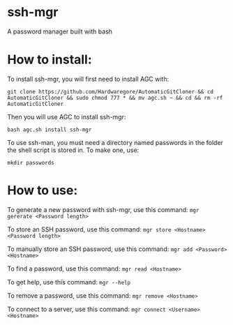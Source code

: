 # ssh-mgr
A password manager built with bash

# How to install:

To install ssh-mgr, you will first need to install AGC with:

``` shell
git clone https://github.com/Hardwaregore/AutomaticGitCloner && cd AutomaticGitCloner && sudo chmod 777 * && mv agc.sh ~ && cd && rm -rf AutomaticGitCloner
```

Then you will use AGC to install ssh-mgr:

``` shell
bash agc.sh install ssh-mgr
```

To use ssh-man, you must need a directory named passwords in the folder the shell script is stored in. To make one, use:

``` shell
mkdir passwords
```

# How to use:

To generate a new password with ssh-mgr, use this command: `mgr gererate <Password length>`

To store an SSH password, use this command: `mgr store <Hostname> <Password length>`

To manually store an SSH password, use this command: `mgr add <Password> <Hostname>`

To find a password, use this command: `mgr read <Hostname>`

To get help, use this command: `mgr --help`

To remove a password, use this command: `mgr remove <Hostname>`

To connect to a server, use this command: `mgr connect <Username> <Hostname>`

